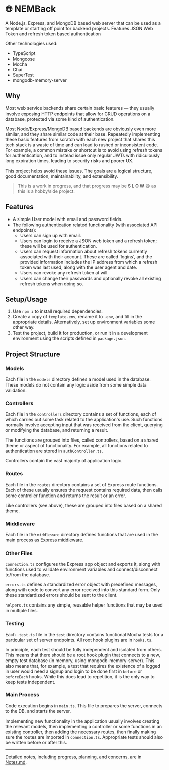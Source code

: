 # 🌐 NEMBack

A Node.js, Express, and MongoDB based web server that can be used as a template or starting off point for backend projects. Features JSON Web Token and refresh token based authentication

Other technologies used:
- TypeScript
- Mongoose
- Mocha
- Chai
- SuperTest
- mongodb-memory-server

## Why
Most web service backends share certain basic features — they usually involve exposing HTTP endpoints that allow for CRUD operations on a database, protected via some kind of authentication.

Most Node/Express/MongoDB based backends are obviously even more similar, and they share similar code at their base. Repeatedly implementing these basic features from scratch with each new project that shares this tech stack is a waste of time and can lead to rushed or inconsistent code. For example, a common mistake or shortcut is to avoid using refresh tokens for authentication, and to instead issue only regular JWTs with ridiculously long expiration times, leading to security risks and poorer UX.

This project helps avoid these issues. The goals are a logical structure, good documentation, maintainability, and extensibility.

> This is a work in progress, and that progress may be **S L O W** 😅 as this is a hobby/side project.

## Features

- A simple User model with email and password fields.
- The following authentication related functionality (with associated API endpoints):
  - Users can sign up with email.
  - Users can login to receive a JSON web token and a refresh token; these will be used for authentication.
  - Users can request information about refresh tokens currently associated with their account. These are called 'logins', and the provided information includes the IP address from which a refresh token was last used, along with the user agent and date.
  - Users can revoke any refresh token at will.
  - Users can change their passwords and optionally revoke all existing refresh tokens when doing so.

## Setup/Usage
1. Use `npm i` to install required dependencies.
2. Create a copy of `template.env`, rename it to `.env`, and fill in the appropriate details. Alternatively, set up environment variables some other way.
3. Test the project, build it for production, or run it in a development environment using the scripts defined in `package.json`.

## Project Structure

### Models

Each file in the `models` directory defines a model used in the database. These models do not contain any logic aside from some simple data validation.

### Controllers

Each file in the `controllers` directory contains a set of functions, each of which carries out some task related to the application's use. Such functions normally involve accepting input that was received from the client, querying or modifying the database, and returning a result.

The functions are grouped into files, called controllers, based on a shared theme or aspect of functionality. For example, all functions related to authentication are stored in `authController.ts`.

Controllers contain the vast majority of application logic.

### Routes

Each file in the `routes` directory contains a set of Express route functions. Each of these usually ensures the request contains required data, then calls some controller function and returns the result or an error.

Like controllers (see above), these are grouped into files based on a shared theme.

### Middleware

Each file in the `middleware` directory defines functions that are used in the main process as [Express middleware](https://expressjs.com/en/guide/using-middleware.html).

### Other Files
`connection.ts` configures the Express app object and exports it, along with functions used to validate environment variables and connect/disconnect to/from the database.

`errors.ts` defines a standardized error object with predefined messages, along with code to convert any error received into this standard form. Only these standardized errors should be sent to the client.

`helpers.ts` contains any simple, reusable helper functions that may be used in multiple files.

### Testing
Each `.test.ts` file in the `test` directory contains functional Mocha tests for a particular set of server endpoints. All root hook plugins are in `hooks.ts`.

In principle, each test should be fully independent and isolated from others. This means that there should be a root hook plugin that connects to a new, empty test database (in memory, using mongodb-memory-server). This also means that, for example, a test that requires the existence of a logged in user would need a signup and login to be done first in `before` or `beforeEach` hooks. While this does lead to repetition, it is the only way to keep tests independent.

### Main Process

Code execution begins in `main.ts`. This file to prepares the server, connects to the DB, and starts the server.

Implementing new functionality in the application usually involves creating the relevant models, then implementing a controller or some functions in an existing controller, then adding the necessary routes, then finally making sure the routes are imported in `connection.ts`. Appropriate tests should also be written before or after this.

------

Detailed notes, including progress, planning, and concerns, are in [Notes.md](./Notes.md).
